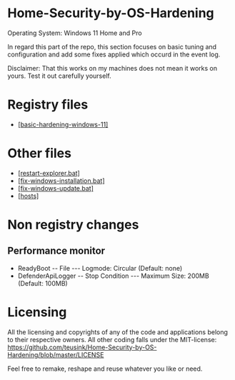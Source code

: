 ﻿# Home-Security-by-OS-Hardening
Operating System: Windows 11 Home and Pro

In regard this part of the repo, this section focuses on basic tuning and configuration and add some fixes applied which occurd in the event log.

Disclaimer: That this works on my machines does not mean it works on yours. Test it out carefully yourself.

# Registry files
- [[basic-hardening-windows-11]](https://github.com/teusink/Home-Security-by-OS-Hardening/blob/master/Windows11/basic/basic-hardening-windows-11.reg)

# Other files
- [[restart-explorer.bat]](https://github.com/teusink/Home-Security-by-OS-Hardening/blob/master/Windows11/tools/restart-explorer.bat)
- [[fix-windows-installation.bat]](https://github.com/teusink/Home-Security-by-OS-Hardening/blob/master/Windows11/tools/fix-windows-installation.bat)
- [[fix-windows-update.bat]](https://github.com/teusink/Home-Security-by-OS-Hardening/blob/master/Windows11/tools/fix-windows-update.bat)
- [[hosts]](https://github.com/teusink/Home-Security-by-OS-Hardening/blob/master/Windows11/basic/hosts)

# Non registry changes

## Performance monitor

- ReadyBoot
-- File
--- Logmode: Circular (Default: none)
- DefenderApiLogger
-- Stop Condition
--- Maximum Size: 200MB (Default: 100MB)

# Licensing
All the licensing and copyrights of any of the code and applications belong to their respective owners. All other coding falls under the MIT-license: https://github.com/teusink/Home-Security-by-OS-Hardening/blob/master/LICENSE

Feel free to remake, reshape and reuse whatever you like or need.
